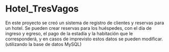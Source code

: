 # Hotel_TresVagos

En este proyecto se creó un sistema de registro de clientes y reservas para un hotel. Se pueden crear reservas para los huéspedes, con el día de ingreso y egreso, el pago de la estadía y la habitación que le corresponderá, y en casos de imprevisto estos datos se pueden modificar.(utilizando la base de datos MySQL)

